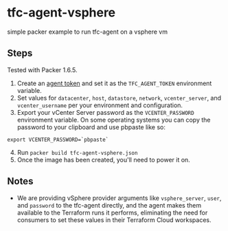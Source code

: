 # tfc-agent-vsphere
simple packer example to run tfc-agent on a vsphere vm

## Steps
Tested with Packer 1.6.5.
1. Create an [agent token](https://www.terraform.io/docs/cloud/workspaces/agent.html) and set it as the `TFC_AGENT_TOKEN` environment variable.
2. Set values for `datacenter`, `host`, `datastore`, `network`, `vcenter_server`, and `vcenter_username` per your environment and configuration.
3. Export your vCenter Server password as the `VCENTER_PASSWORD` environment variable. On some operating systems you can copy the password to your clipboard and use pbpaste like so:
```
export VCENTER_PASSWORD=`pbpaste`
```
4. Run `packer build tfc-agent-vsphere.json`
5. Once the image has been created, you'll need to power it on.

## Notes
* We are providing vSphere provider arguments like `vsphere_server`, `user`, and `password` to the tfc-agent directly, and the agent makes them available to the Terraform runs it performs, eliminating the need for consumers to set these values in their Terraform Cloud workspaces.
